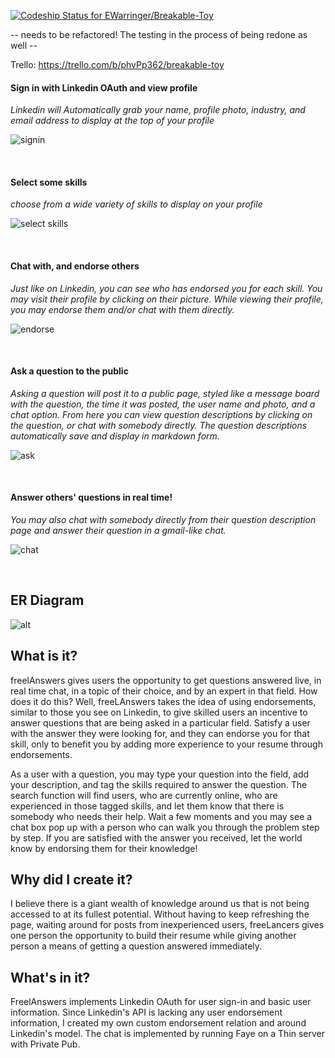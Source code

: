 [ ![Codeship Status for EWarringer/Breakable-Toy](https://codeship.com/projects/6835fdc0-42b4-0133-38f3-1eb5f82d52fc/status?branch=master)](https://codeship.com/projects/103850)

-- needs to be refactored! The testing in the process of being redone as well --

Trello: https://trello.com/b/phvPp362/breakable-toy

#### Sign in with Linkedin OAuth and view profile
*Linkedin will Automatically grab your name, profile photo, industry, and email address to display at the top of your profile*

![signin](http://i.imgur.com/gwRi1IA.gif)

<br />

#### Select some skills
*choose from a wide variety of skills to display on your profile*

![select skills](http://i.imgur.com/d0ngthR.gif)

<br />


#### Chat with, and endorse others
*Just like on Linkedin, you can see who has endorsed you for each skill. You may visit their profile by clicking on their picture. While viewing their profile, you may endorse them and/or chat with them directly.*

![endorse](http://i.imgur.com/Evi5QjI.gif)

<br />

#### Ask a question to the public
*Asking a question will post it to a public page, styled like a message board with the question, the time it was posted, the user name and photo, and a chat option. From here you can view question descriptions by clicking on the question, or chat with somebody directly. The question descriptions automatically save and display in markdown form.*

![ask](http://i.imgur.com/2L7WBOh.gif)

<br />

#### Answer others' questions in real time!
*You may also chat with somebody directly from their question description page and answer their question in a gmail-like chat.*

![chat](http://i.imgur.com/Pi2Xan3.gif)

<br />

## ER Diagram
![alt](http://i.imgur.com/DriIZE7.png)

## What is it?
freelAnswers gives users the opportunity to get questions answered live, in real time chat, in a topic of their choice, and by an expert in that field. How does it do this? Well, freeLAnswers takes the idea of using endorsements, similar to those you see on Linkedin, to give skilled users an incentive to answer questions that are being asked in a particular field. Satisfy a user with the answer they were looking for, and they can endorse you for that skill, only to benefit you by adding more experience to your resume through endorsements.

As a user with a question, you may type your question into the field, add your description, and tag the skills required to answer the question. The search function will find users, who are currently online, who are experienced in those tagged skills, and let them know that there is somebody who needs their help. Wait a few moments and you may see a chat box pop up with a person who can walk you through the problem step by step. If you are satisfied with the answer you received, let the world know by endorsing them for their knowledge!

## Why did I create it?
I believe there is a giant wealth of knowledge around us that is not being accessed to at its fullest potential. Without having to keep refreshing the page, waiting around for posts from inexperienced users, freeLancers gives one person the opportunity to build their resume while giving another person a means of getting a question answered immediately.

## What's in it?
FreelAnswers implements Linkedin OAuth for user sign-in and basic user information. Since Linkedin's API is lacking any user endorsement information, I created my own custom endorsement relation and around Linkedin's model. The chat is implemented by running Faye on a Thin server with Private Pub.
